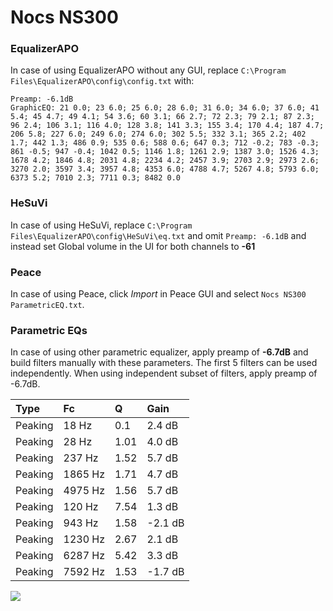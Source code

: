 # Nocs NS300

### EqualizerAPO
In case of using EqualizerAPO without any GUI, replace `C:\Program Files\EqualizerAPO\config\config.txt`
with:
```
Preamp: -6.1dB
GraphicEQ: 21 0.0; 23 6.0; 25 6.0; 28 6.0; 31 6.0; 34 6.0; 37 6.0; 41 5.4; 45 4.7; 49 4.1; 54 3.6; 60 3.1; 66 2.7; 72 2.3; 79 2.1; 87 2.3; 96 2.4; 106 3.1; 116 4.0; 128 3.8; 141 3.3; 155 3.4; 170 4.4; 187 4.7; 206 5.8; 227 6.0; 249 6.0; 274 6.0; 302 5.5; 332 3.1; 365 2.2; 402 1.7; 442 1.3; 486 0.9; 535 0.6; 588 0.6; 647 0.3; 712 -0.2; 783 -0.3; 861 -0.5; 947 -0.4; 1042 0.5; 1146 1.8; 1261 2.9; 1387 3.0; 1526 4.3; 1678 4.2; 1846 4.8; 2031 4.8; 2234 4.2; 2457 3.9; 2703 2.9; 2973 2.6; 3270 2.0; 3597 3.4; 3957 4.8; 4353 6.0; 4788 4.7; 5267 4.8; 5793 6.0; 6373 5.2; 7010 2.3; 7711 0.3; 8482 0.0
```

### HeSuVi
In case of using HeSuVi, replace `C:\Program Files\EqualizerAPO\config\HeSuVi\eq.txt` and omit `Preamp:
-6.1dB` and instead set Global volume in the UI for both channels to **-61**

### Peace
In case of using Peace, click *Import* in Peace GUI and select `Nocs NS300 ParametricEQ.txt`.

### Parametric EQs
In case of using other parametric equalizer, apply preamp of **-6.7dB** and build filters manually
with these parameters. The first 5 filters can be used independently.
When using independent subset of filters, apply preamp of -6.7dB.

| Type    | Fc      |    Q | Gain    |
|:--------|:--------|:-----|:--------|
| Peaking | 18 Hz   | 0.1  | 2.4 dB  |
| Peaking | 28 Hz   | 1.01 | 4.0 dB  |
| Peaking | 237 Hz  | 1.52 | 5.7 dB  |
| Peaking | 1865 Hz | 1.71 | 4.7 dB  |
| Peaking | 4975 Hz | 1.56 | 5.7 dB  |
| Peaking | 120 Hz  | 7.54 | 1.3 dB  |
| Peaking | 943 Hz  | 1.58 | -2.1 dB |
| Peaking | 1230 Hz | 2.67 | 2.1 dB  |
| Peaking | 6287 Hz | 5.42 | 3.3 dB  |
| Peaking | 7592 Hz | 1.53 | -1.7 dB |

![](https://raw.githubusercontent.com/jaakkopasanen/AutoEq/master/results/innerfidelity/sbaf-serious/Nocs%20NS300/Nocs%20NS300.png)